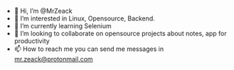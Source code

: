 - 👋 Hi, I’m @MrZeack
- 👀 I’m interested in Linux, Opensource, Backend.
- 🌱 I’m currently learning Selenium
- 💞️ I’m looking to collaborate on opensource projects about notes, app for productivity
- 📫 How to reach me you can send me messages in mr.zeack@protonmail.com

<!---
MrZeack/MrZeack is a ✨ special ✨ repository because its `README.md` (this file) appears on your GitHub profile.
You can click the Preview link to take a look at your changes.
--->
